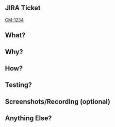 <!-- See https://www.pullrequest.com/blog/writing-a-great-pull-request-description/ for more info -->
<!-- Remove any sections that are not needed before submitting the PR -->

## JIRA Ticket
<!-- Replace the ticket number here. Make sure to update both the name and the link -->
[CM-1234](https://commutatus.atlassian.net/browse/CM-1234)


## What?
<!-- Explain the changes you’ve made. It doesn’t need to be fancy
and you don’t have to get too technical, yet. Just explicit prose
on your net change will typically suffice. -->



## Why?
<!-- Explain both the engineering goal and also some business
objective that is satisfied or moved along -->



## How?
<!-- Use this section to draw attention to the significant design decisions
you made -->



## Testing?
<!-- Let the reviewer know how you tested the changes. Showing the
results of tests you’ve run is also very helpful. Let the reviewer
also know if some conditions or edge cases were not tested -->



## Screenshots/Recording (optional)
<!-- A simple screenshot of the before and after, or of the current state
vs. your local development view or a recording of the flow which gives better context.-->



## Anything Else?
<!-- You may want to delve into possible architecture changes or
technical debt here. Call out challenges, optimizations, etc. -->


